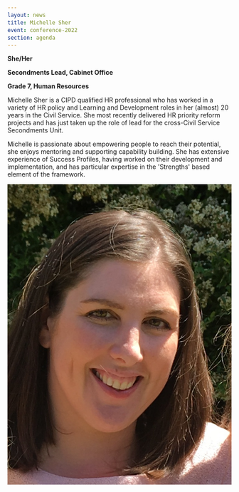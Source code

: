 ```yaml
---
layout: news
title: Michelle Sher
event: conference-2022
section: agenda
---
```

**S﻿he/Her**

**Secondments Lead, Cabinet Office**

**G﻿rade 7, Human Resources**

Michelle Sher is a CIPD qualified HR professional who has worked in a variety of HR policy and Learning and Development roles in her (almost) 20 years in the Civil Service. She most recently delivered HR priority reform projects and has just taken up the role of lead for the cross-Civil Service Secondments Unit.

Michelle is passionate about empowering people to reach their potential, she enjoys mentoring and supporting capability building. She has extensive experience of Success Profiles, having worked on their development and implementation, and has particular expertise in the 'Strengths' based element of the framework. 

![](/assets/images/uploads/michelle_sher.jpg)
